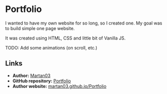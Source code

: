 # Portfolio

I wanted to have my own website for so long, so I created one. My goal was to build simple one page website.

It was created using HTML, CSS and little bit of Vanilla JS.

TODO:
Add some animations (on scroll, etc.)

## Links

- **Author:** [Martan03](https://github.com/Martan03)
- **GitHub repository:** [Portfolio](https://github.com/Martan03)
- **Author website:** [martan03.github.io/Portfolio](https://martan03.github.io/Portfolio/)
